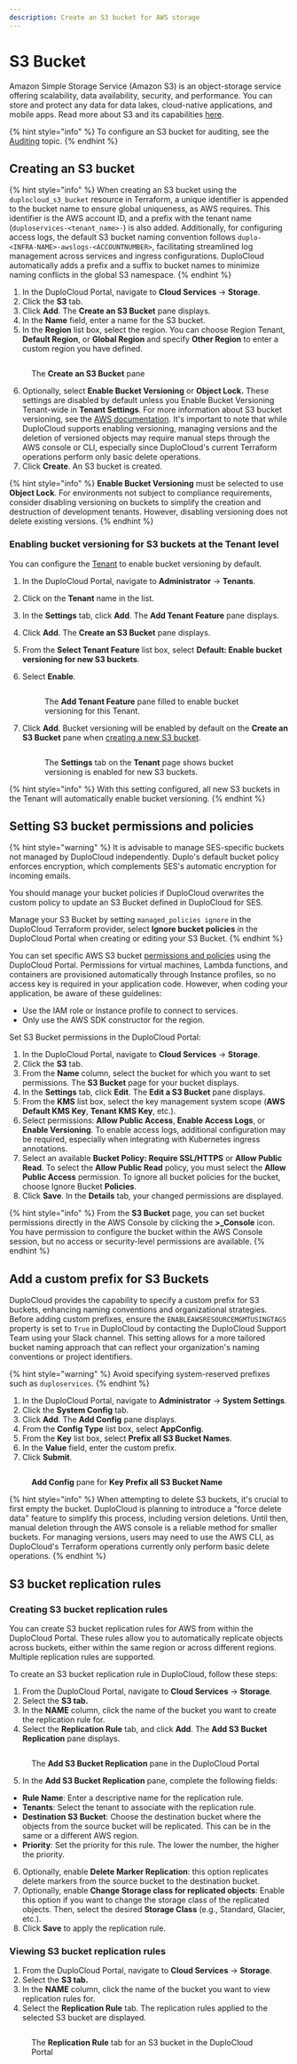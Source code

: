 ```yaml
---
description: Create an S3 bucket for AWS storage
---
```


# S3 Bucket

Amazon Simple Storage Service (Amazon S3) is an object-storage service offering scalability, data availability, security, and performance. You can store and protect any data for data lakes, cloud-native applications, and mobile apps. Read more about S3 and its capabilities [here](https://aws.amazon.com/s3/).

{% hint style="info" %}
To configure an S3 bucket for auditing, see the [Auditing](../use-cases/auditing.md) topic.
{% endhint %}

## Creating an S3 bucket

{% hint style="info" %}
When creating an S3 bucket using the `duplocloud_s3_bucket` resource in Terraform, a unique identifier is appended to the bucket name to ensure global uniqueness, as AWS requires. This identifier is the AWS account ID, and a prefix with the tenant name (`duploservices-<tenant_name>-`) is also added. Additionally, for configuring access logs, the default S3 bucket naming convention follows `duplo-<INFRA-NAME>-awslogs-<ACCOUNTNUMBER>`, facilitating streamlined log management across services and ingress configurations. DuploCloud automatically adds a prefix and a suffix to bucket names to minimize naming conflicts in the global S3 namespace.
{% endhint %}

1. In the DuploCloud Portal, navigate to **Cloud Services** -> **Storage**.
2. Click the **S3** tab.
3. Click **Add**. The **Create an S3 Bucket** pane displays.
4. In the **Name** field, enter a name for the S3 bucket.
5. In the **Region** list box, select the region. You can choose Region Tenant, **Default Region**, or **Global Region** and specify **Other Region** to enter a custom region you have defined.

<figure><img src="../../.gitbook/assets/screenshot-nimbusweb.me-2024.02.19-14_38_40.png" alt=""><figcaption><p>The <strong>Create an S3 Bucket</strong> pane</p></figcaption></figure>

6. Optionally, select **Enable Bucket Versioning** or **Object Lock.** These settings are disabled by default unless you Enable Bucket Versioning Tenant-wide in **Tenant Settings**. For more information about S3 bucket versioning, see the [AWS documentation](https://docs.aws.amazon.com/AmazonS3/latest/userguide/versioning-workflows.html). It's important to note that while DuploCloud supports enabling versioning, managing versions and the deletion of versioned objects may require manual steps through the AWS console or CLI, especially since DuploCloud's current Terraform operations perform only basic delete operations.
7. Click **Create**. An S3 bucket is created.

{% hint style="info" %}
**Enable Bucket Versioning** must be selected to use **Object Lock**. For environments not subject to compliance requirements, consider disabling versioning on buckets to simplify the creation and destruction of development tenants. However, disabling versioning does not delete existing versions.
{% endhint %}

### Enabling bucket versioning for S3 buckets at the Tenant level

You can configure the [Tenant](../use-cases/tenant-environment/#2-toc-title) to enable bucket versioning by default.

1. In the DuploCloud Portal, navigate to **Administrator** -> **Tenants**.
2. Click on the **Tenant** name in the list.
3. In the **Settings** tab, click **Add**. The **Add Tenant Feature** pane displays.
4. Click **Add**. The **Create an S3 Bucket** pane displays.
5. From the **Select Tenant Feature** list box, select **Default: Enable bucket versioning for new S3 buckets**.
6.  Select **Enable**.

    <div align="left"><figure><img src="../../.gitbook/assets/add tenant feature.png" alt=""><figcaption><p>The <strong>Add Tenant Feature</strong> pane filled to enable bucket versioning for this Tenant.<br></p></figcaption></figure></div>
7.  Click **Add**. Bucket versioning will be enabled by default on the **Create an S3 Bucket** pane when [creating a new S3 bucket](s3-bucket.md#creating-an-s3-bucket).

    <div align="left"><figure><img src="../../.gitbook/assets/Screenshot (257).png" alt=""><figcaption><p>The <strong>Settings</strong> tab on the <strong>Tenant</strong> page shows bucket versioning is enabled for new S3 buckets.</p></figcaption></figure></div>

{% hint style="info" %}
With this setting configured, all new S3 buckets in the Tenant will automatically enable bucket versioning.
{% endhint %}

## Setting S3 bucket permissions and policies

{% hint style="warning" %}
It is advisable to manage SES-specific buckets not managed by DuploCloud independently. Duplo's default bucket policy enforces encryption, which complements SES's automatic encryption for incoming emails.

You should manage your bucket policies if DuploCloud overwrites the custom policy to update an S3 Bucket defined in DuploCloud for SES.

Manage your S3 Bucket by setting `managed_policies ignore` in the DuploCloud Terraform provider, select **Ignore bucket policies** in the DuploCloud Portal when creating or editing your S3 Bucket.
{% endhint %}

You can set specific AWS S3 bucket [permissions and policies](https://docs.aws.amazon.com/AmazonS3/latest/userguide/UsingBucket.html#about-access-permissions-create-bucket) using the DuploCloud Portal. Permissions for virtual machines, Lambda functions, and containers are provisioned automatically through Instance profiles, so no access key is required in your application code. However, when coding your application, be aware of these guidelines:

* Use the IAM role or Instance profile to connect to services.
* Only use the AWS SDK constructor for the region.

Set S3 Bucket permissions in the DuploCloud Portal:

1. In the DuploCloud Portal, navigate to **Cloud Services** -> **Storage**.
2. Click the **S3** tab.
3. From the **Name** column, select the bucket for which you want to set permissions. The **S3 Bucket** page for your bucket displays.
4. In the **Settings** tab, click **Edit**. The **Edit a S3 Bucket** pane displays.
5. From the **KMS** list box, select the key management system scope (**AWS Default KMS Key**, **Tenant KMS Key**, etc.).
6. Select permissions: **Allow Public Access**, **Enable Access Logs**, or **Enable Versioning**. To enable access logs, additional configuration may be required, especially when integrating with Kubernetes ingress annotations.
7. Select an available **Bucket Policy: Require SSL/HTTPS** or **Allow Public Read**. To select the **Allow Public Read** policy, you must select the **Allow Public Access** permission. To ignore all bucket policies for the bucket, choose Ignore Bucket **Policies**.
8. Click **Save**. In the **Details** tab, your changed permissions are displayed.

{% hint style="info" %}
From the **S3 Bucket** page, you can set bucket permissions directly in the AWS Console by clicking the **>\_Console** icon. You have permission to configure the bucket within the AWS Console session, but no access or security-level permissions are available.
{% endhint %}

## Add a custom prefix for S3 Buckets

DuploCloud provides the capability to specify a custom prefix for S3 buckets, enhancing naming conventions and organizational strategies. Before adding custom prefixes, ensure the `ENABLEAWSRESOURCEMGMTUSINGTAGS` property is set to `True` in DuploCloud by contacting the DuploCloud Support Team using your Slack channel. This setting allows for a more tailored bucket naming approach that can reflect your organization's naming conventions or project identifiers.

{% hint style="warning" %}
Avoid specifying system-reserved prefixes such as `duploservices`.
{% endhint %}

1. In the DuploCloud Portal, navigate to **Administrator** -> **System Settings**.
2. Click the **System Config** tab.
3. Click **Add**. The **Add Config** pane displays.
4. From the **Config Type** list box, select **AppConfig**.
5. From the **Key** list box, select **Prefix all S3 Bucket Names**.
6. In the **Value** field, enter the custom prefix.
7. Click **Submit**.

<div align="left"><figure><img src="../../.gitbook/assets/AWS_GCP_Bucket_prefix.png" alt=""><figcaption><p><strong>Add Config</strong> pane for <strong>Key Prefix all S3 Bucket Name</strong></p></figcaption></figure></div>

{% hint style="info" %}
When attempting to delete S3 buckets, it's crucial to first empty the bucket. DuploCloud is planning to introduce a "force delete data" feature to simplify this process, including version deletions. Until then, manual deletion through the AWS console is a reliable method for smaller buckets. For managing versions, users may need to use the AWS CLI, as DuploCloud's Terraform operations currently only perform basic delete operations.
{% endhint %}

## **S3 bucket replication rules**

### **Creating S3 bucket replication rules**

You can create S3 bucket replication rules for AWS from within the DuploCloud Portal. These rules allow you to automatically replicate objects across buckets, either within the same region or across different regions. Multiple replication rules are supported.&#x20;

To create an S3 bucket replication rule in DuploCloud, follow these steps:

1. From the DuploCloud Portal, navigate to **Cloud Services** -> **Storage**.
2. Select the **S3 tab.**
3. In the **NAME** column, click the name of the bucket you want to create the replication rule for.
4. Select the **Replication Rule** tab, and click **Add**. The **Add S3 Bucket Replication** pane displays.

<figure><img src="../../.gitbook/assets/image (2) (5) (1).png" alt=""><figcaption><p>The <strong>Add S3 Bucket Replication</strong> pane in the DuploCloud Portal</p></figcaption></figure>



5. In the **Add S3 Bucket Replication** pane, complete the following fields:

* **Rule Name**: Enter a descriptive name for the replication rule.
* **Tenants**: Select the tenant to associate with the replication rule.
* **Destination S3 Bucket**: Choose the destination bucket where the objects from the source bucket will be replicated. This can be in the same or a different AWS region.
* **Priority**: Set the priority for this rule. The lower the number, the higher the priority.

6. Optionally, enable **Delete Marker Replication**: this option replicates delete markers from the source bucket to the destination bucket.
7. Optionally, enable **Change Storage class for replicated objects**: Enable this option if you want to change the storage class of the replicated objects. Then, select the desired **Storage Class** (e.g., Standard, Glacier, etc.).
8. Click **Save** to apply the replication rule.

### Viewing S3 bucket replication rules

1. From the DuploCloud Portal, navigate to **Cloud Services** -> **Storage**.
2. Select the **S3 tab.**
3. In the **NAME** column, click the name of the bucket you want to view replication rules for.
4. Select the **Replication Rule** tab. The replication rules applied to the selected S3 bucket are displayed.&#x20;

<figure><img src="../../.gitbook/assets/view rules.png" alt=""><figcaption><p>The <strong>Replication Rule</strong> tab for an S3 bucket in the DuploCloud Portal</p></figcaption></figure>

